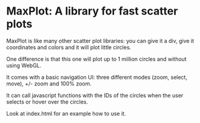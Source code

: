 # MaxPlot: A library for fast scatter plots

MaxPlot is like many other scatter plot libraries: you can give it a div, give it coordinates
and colors and it will plot little circles.

One difference is that this one will plot up to 1 million circles and without using WebGL.

It comes with a basic navigation UI: three different modes (zoom, select, move), +/- zoom and 100% zoom.

It can call javascript functions with the IDs of the circles when the user
selects or hover over the circles.

Look at index.html for an example how to use it.
